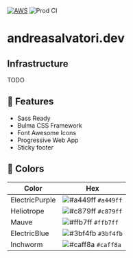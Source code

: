 [![AWS](https://img.shields.io/badge/AWS-S3%2BCloudFront-orange?style=flat-square)](https://aws.amazon.com/)
![Prod CI](https://github.com/Sonic0/andreasalvatori.dev/workflows/Prod%20CI/badge.svg)

# andreasalvatori.dev

## Infrastructure

TODO

## 🚀 Features

- Sass Ready
- Bulma CSS Framework
- Font Awesome Icons
- Progressive Web App
- Sticky footer

## 🎨 Colors

| Color          | Hex                                                                |
| -------------- | ------------------------------------------------------------------ |
| ElectricPurple | ![#a449ff](https://via.placeholder.com/11/a449ff?text=+) `#a449ff` |
| Heliotrope     | ![#c879ff](https://via.placeholder.com/11/c879ff?text=+) `#c879ff` |
| Mauve          | ![#ffb7ff](https://via.placeholder.com/11/ffb7ff?text=+) `#ffb7ff` |
| ElectricBlue   | ![#3bf4fb](https://via.placeholder.com/11/3bf4fb?text=+) `#3bf4fb` |
| Inchworm       | ![#caff8a](https://via.placeholder.com/11/caff8a?text=+) `#caff8a` |
